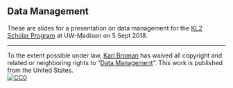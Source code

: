 ## Data Management

These are slides for a presentation on data management for the
[KL2 Scholar
Program](https://ictr.wisc.edu/program/kl2-scholar-program/)
at UW-Madison on 5 Sept 2018.



---

To the extent possible under law,
[Karl Broman](http://github.com/kbroman) has waived all copyright and
related or neighboring rights to
&ldquo;[Data Management](https://github.com/kbroman/Talk_DataMgmt)&rdquo;.
This work is published from the United States.
<br/>
[![CC0](http://i.creativecommons.org/p/zero/1.0/88x31.png)](http://creativecommons.org/publicdomain/zero/1.0/)
